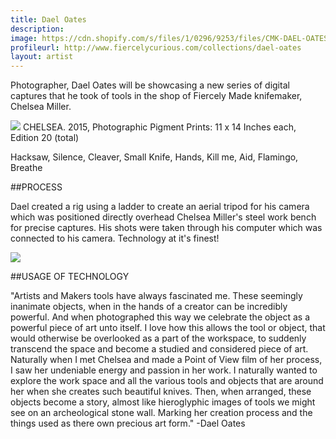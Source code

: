 ```yaml
---
title: Dael Oates
description: 
image: https://cdn.shopify.com/s/files/1/0296/9253/files/CMK-DAEL-OATES-FLAMINGO.jpg?8354744752497847398
profileurl: http://www.fiercelycurious.com/collections/dael-oates
layout: artist
---
```


Photographer, Dael Oates will be showcasing a new series of digital captures that he took of tools in the shop of Fiercely Made knifemaker, Chelsea Miller.

![](https://cdn.shopify.com/s/files/1/0296/9253/files/DAEL_OATES_LAYOUT_CMK_TOOLS_1.jpg?8354744752497847398)
CHELSEA. 2015, Photographic Pigment Prints: 11 x 14 Inches each, Edition 20 (total)

Hacksaw,
Silence,
Cleaver,
Small Knife,
Hands,
Kill me,
Aid,
Flamingo,
Breathe

##PROCESS

Dael created a rig using a ladder to create an aerial tripod for his camera which was positioned directly overhead Chelsea Miller's steel work bench for precise captures. His shots were taken through his computer which was connected to his camera. Technology at it's finest! 

![](https://cdn.shopify.com/s/files/1/0296/9253/files/Dael-Oates-5.jpg?5003612799049910422)

##USAGE OF TECHNOLOGY

"Artists and Makers tools have always fascinated me. These seemingly inanimate objects, when in the hands of a creator can be incredibly powerful.  And when photographed this way we celebrate the object as a powerful piece of art unto itself.  I love how this allows the tool or object, that would otherwise be overlooked as a part of the workspace, to suddenly transcend the space and become a studied and considered piece of art.  Naturally when I met Chelsea and made a Point of View film of her process, I saw her undeniable energy and passion in her work.  I naturally wanted to explore the work space and all the various tools and objects that are around her when she creates such beautiful knives. Then, when arranged, these objects become a story, almost like hieroglyphic images of tools we might see on an archeological stone wall. Marking her creation process and the things used as there own precious art form." -Dael Oates
